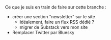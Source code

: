 Ce que je suis en train de faire sur cette branche : 
- créer une section "newsletter" sur le site
  - idéalement, faire un flux RSS dédié ?
  - migrer de Substack vers mon site
- Remplacer Twitter par Bluesky